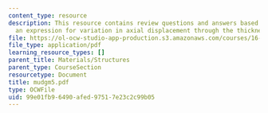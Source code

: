 ```yaml
---
content_type: resource
description: This resource contains review questions and answers based on providing
  an expression for variation in axial displacement through the thickness of a beam.
file: https://ol-ocw-studio-app-production.s3.amazonaws.com/courses/16-01-unified-engineering-i-ii-iii-iv-fall-2005-spring-2006/99e01fb96490afed97517e23c2c99b05_mudgm5.pdf
file_type: application/pdf
learning_resource_types: []
parent_title: Materials/Structures
parent_type: CourseSection
resourcetype: Document
title: mudgm5.pdf
type: OCWFile
uid: 99e01fb9-6490-afed-9751-7e23c2c99b05
---
```

